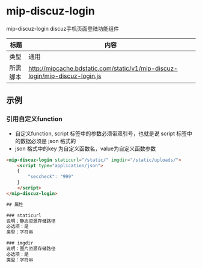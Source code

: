# mip-discuz-login

mip-discuz-login discuz手机页面登陆功能组件

标题|内容
----|----
类型|通用
所需脚本|http://mipcache.bdstatic.com/static/v1/mip-discuz-login/mip-discuz-login.js

## 示例

### 引用自定义function

- 自定义function, script 标签中的参数必须带双引号，也就是说 script 标签中的数据必须是 json 格式的
- json 格式中的key 为自定义函数名，value为自定义函数参数
```html
<mip-discuz-login staticurl="/static/" imgdir="/static/uploads/">
    <script type="application/json">
    {
        "seccheck": "999"
    }
    </script>
</mip-discuz-login>

## 属性

### staticurl
说明：静态资源存储路径
必选项：是   
类型：字符串 

### imgdir
说明：图片资源存储路径
必选项：是   
类型：字符串 